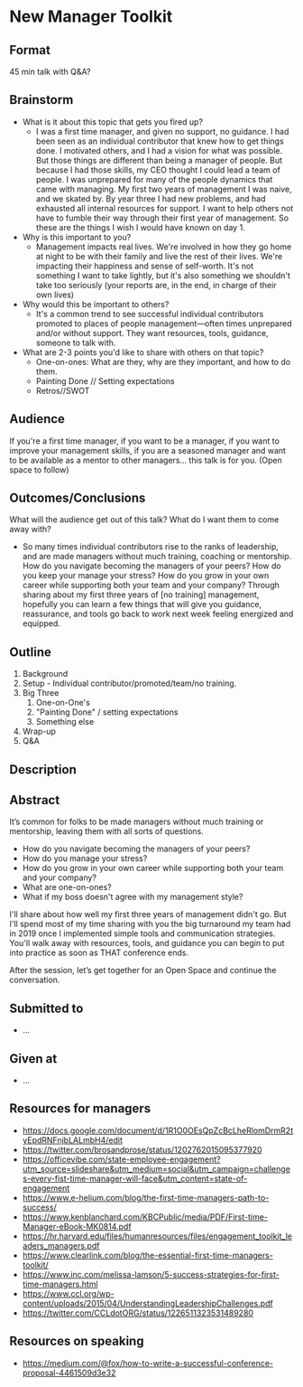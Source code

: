 # New Manager Toolkit

## Format
45 min talk with Q&A? 

## Brainstorm
- What is it about this topic that gets you fired up?
    + I was a first time manager, and given no support, no guidance. I had been seen as an individual contributor that knew how to get things done. I motivated others, and I had a vision for what was possible. But those things are different than being a manager of people. But because I had those skills, my CEO thought I could lead a team of people. I was unprepared for many of the people dynamics that came with managing. My first two years of management I was naive, and we skated by. By year three I had new problems, and had exhausted all internal resources for support. I want to help others not have to fumble their way through their first year of management. So these are the things I wish I would have known on day 1.
- Why is this important to you?
    + Management impacts real lives. We're involved in how they go home at night to be with their family and live the rest of their lives. We're impacting their happiness and sense of self-worth. It's not something I want to take lightly, but it's also something we shouldn't take too seriously (your reports are, in the end, in charge of their own lives)
- Why would this be important to others?
    + It's a common trend to see successful individual contributors promoted to places of people management—often times unprepared and/or without support. They want resources, tools, guidance, someone to talk with.
- What are 2-3 points you'd like to share with others on that topic?
    + One-on-ones: What are they, why are they important, and how to do them.
    + Painting Done // Setting expectations
    + Retros//SWOT


## Audience
If you're a first time manager, if you want to be a manager, if you want to improve your management skills, if you are a seasoned manager and want to be available as a mentor to other managers... this talk is for you. (Open space to follow)


## Outcomes/Conclusions
What will the audience get out of this talk? What do I want them to come
away with?

- So many times individual contributors rise to the ranks of leadership, and are made managers without much training, coaching or mentorship. How do you navigate becoming the managers of your peers? How do you keep your manage your stress? How do you grow in your own career while supporting both your team and your company? Through sharing about my first three years of [no training] management, hopefully you can learn a few things that will give you guidance, reassurance, and tools go back to work next week feeling energized and equipped.


## Outline
1. Background
2. Setup - Individual contributor/promoted/team/no training.
3. Big Three
   1. One-on-One's
   2. "Painting Done" / setting expectations
   3. Something else
4. Wrap-up
5. Q&A

## Description


## Abstract

It’s common for folks to be made managers without much training or mentorship, leaving them with all sorts of questions.

- How do you navigate becoming the managers of your peers?
- How do you manage your stress?
- How do you grow in your own career while supporting both your team and your company?
- What are one-on-ones?
- What if my boss doesn't agree with my management style? 

I'll share about how well my first three years of management didn't go. But I'll spend most of my time sharing with you the big turnaround my team had in 2019 once I implemented simple tools and communication strategies. You'll walk away with resources, tools, and guidance you can begin to put into practice as soon as THAT conference ends.

After the session, let’s get together for an Open Space and continue the conversation.




## Submitted to
- ...


## Given at
- ...

## Resources for managers
- https://docs.google.com/document/d/1R1O0OEsQpZcBcLheRlomDrmR2tyEpdRNFnjbLALmbH4/edit
- https://twitter.com/brosandprose/status/1202762015095377920
- https://officevibe.com/state-employee-engagement?utm_source=slideshare&utm_medium=social&utm_campaign=challenges-every-fist-time-manager-will-face&utm_content=state-of-engagement
- https://www.e-helium.com/blog/the-first-time-managers-path-to-success/
- https://www.kenblanchard.com/KBCPublic/media/PDF/First-time-Manager-eBook-MK0814.pdf
- https://hr.harvard.edu/files/humanresources/files/engagement_toolkit_leaders_managers.pdf
- https://www.clearlink.com/blog/the-essential-first-time-managers-toolkit/
- https://www.inc.com/melissa-lamson/5-success-strategies-for-first-time-managers.html
- https://www.ccl.org/wp-content/uploads/2015/04/UnderstandingLeadershipChallenges.pdf
- https://twitter.com/CCLdotORG/status/1226511323531489280

## Resources on speaking
- https://medium.com/@fox/how-to-write-a-successful-conference-proposal-4461509d3e32
